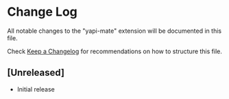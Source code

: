 # Change Log

All notable changes to the "yapi-mate" extension will be documented in this file.

Check [Keep a Changelog](http://keepachangelog.com/) for recommendations on how to structure this file.

## [Unreleased]

- Initial release

